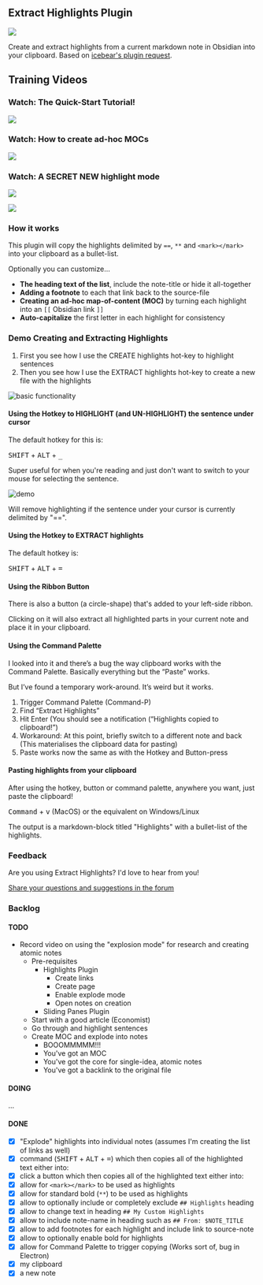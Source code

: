 ## Extract Highlights Plugin
![](https://github.com/akaalias/extract-highlights-plugin/workflows/Node.js%20CI/badge.svg)

Create and extract highlights from a current markdown note in Obsidian into your clipboard. Based on [icebear's plugin request](https://forum.obsidian.md/t/extract-highlights-from-note/7867).

## Training Videos

### Watch: The Quick-Start Tutorial!

[![](https://github.com/akaalias/extract-highlights-plugin/blob/master/video.png?raw=true)](https://www.youtube.com/watch?v=KWdEatdD2bo)

### Watch: How to create ad-hoc MOCs

[![](https://github.com/akaalias/extract-highlights-plugin/blob/master/adhoc.png?raw=true)](https://youtu.be/KWdEatdD2bo)

### Watch: A SECRET NEW highlight mode

[![](https://github.com/akaalias/extract-highlights-plugin/blob/master/secret.png?raw=true)](https://youtu.be/5kkcqAn6joU)

[![](https://github.com/akaalias/extract-highlights-plugin/blob/master/secrettips.png?raw=true)](https://youtu.be/n3YW5bmnETg)

### How it works
This plugin will copy the highlights delimited by `==`, `**` and `<mark></mark>` into your clipboard as a bullet-list. 

Optionally you can customize...

* **The heading text of the list**, include the note-title or hide it all-together
* **Adding a footnote** to each that link back to the source-file 
* **Creating an ad-hoc map-of-content (MOC)** by turning each highlight into an `[[` Obsidian link `]]`  
* **Auto-capitalize** the first letter in each highlight for consistency

### Demo Creating and Extracting Highlights

1. First you see how I use the CREATE highlights hot-key to highlight sentences
2. Then you see how I use the EXTRACT highlights hot-key to create a new file with the highlights

![basic functionality](https://github.com/akaalias/extract-highlights-plugin/blob/master/highlight.gif?raw=true)

#### Using the Hotkey to HIGHLIGHT (and UN-HIGHLIGHT) the sentence under cursor

The default hotkey for this is: 

<kbd>SHIFT</kbd> + <kbd>ALT</kbd> + <kbd>_</kbd>

Super useful for when you're reading and just don't want to switch to your mouse for selecting the sentence. 

![demo](https://github.com/akaalias/extract-highlights-plugin/blob/master/onoff.gif?raw=true)

Will remove highlighting if the sentence under your cursor is currently delimited by "==".

#### Using the Hotkey to EXTRACT highlights

The default hotkey is: 

<kbd>SHIFT</kbd> + <kbd>ALT</kbd> + <kbd>=</kbd>

#### Using the Ribbon Button
There is also a button (a circle-shape) that's added to your left-side ribbon. 

Clicking on it will also extract all highlighted parts in your current note and place it in your clipboard.

#### Using the Command Palette
I looked into it and there’s a bug the way clipboard works with the Command Palette. Basically everything but the “Paste” works.

But I’ve found a temporary work-around. It’s weird but it works.

1. Trigger Command Palette (Command-P)
2. Find “Extract Highlights”
3. Hit Enter (You should see a notification (“Highlights copied to clipboard!”)
4. Workaround: At this point, briefly switch to a different note and back (This materialises the clipboard data for pasting)
5. Paste works now the same as with the Hotkey and Button-press

#### Pasting highlights from your clipboard

After using the hotkey, button or command palette, anywhere you want, just paste the clipboard!

<kbd>Command</kbd> + <kbd>v</kbd> (MacOS) or the equivalent on Windows/Linux

The output is a markdown-block titled "Highlights" with a bullet-list of the highlights.

### Feedback
Are you using Extract Highlights? I'd love to hear from you! 

[Share your questions and suggestions in the forum](https://forum.obsidian.md/t/extract-highlights-plugin/8763/12)


### Backlog
#### TODO
- Record video on using the "explosion mode" for research and creating atomic notes
  - Pre-requisites
    - Highlights Plugin
      - Create links
      - Create page
      - Enable explode mode
      - Open notes on creation
    - Sliding Panes Plugin
  - Start with a good article (Economist)
  - Go through and highlight sentences
  - Create MOC and explode into notes 
    - BOOOMMMMM!!!
    - You've got an MOC
    - You've got the core for single-idea, atomic notes
    - You've got a backlink to the original file 

#### DOING
...

#### DONE
- [x] "Explode" highlights into individual notes (assumes I'm creating the list of links as well)
- [x] command (<kbd>SHIFT</kbd> + <kbd>ALT</kbd> + <kbd>=</kbd>) which then copies all of the highlighted text either into:
- [x] click a button which then copies all of the highlighted text either into:
- [x] allow for `<mark></mark>` to be used as highlights
- [x] allow for standard bold (`**`) to be used as highlights
- [x] allow to optionally include or completely exclude `## Highlights` heading
- [x] allow to change text in heading `## My Custom Highlights`
- [x] allow to include note-name in heading such as `## From: $NOTE_TITLE`
- [x] allow to add footnotes for each highlight and include link to source-note
- [x] allow to optionally enable bold for highlights 
- [x] allow for Command Palette to trigger copying (Works sort of, bug in Electron)
- [x] my clipboard
- [x] a new note
